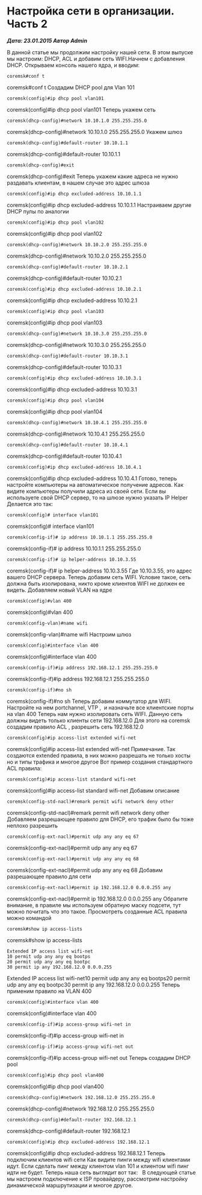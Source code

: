 # Настройка сети в организации. Часть 2                	  
***Дата: 23.01.2015 Автор Admin***

В данной статье мы продолжим настройку нашей сети. В этом выпуске мы настроим: DHCP, ACL и добавим сеть WIFI.Начнем с добавления DHCP.
Открываем консоль нашего ядра, и вводим:
```
coremsk#conf t
```
coremsk#conf t
Создадим DHCP pool для Vlan 101
```
coremsk(config)#ip dhcp pool vlan101
```
coremsk(config)#ip dhcp pool vlan101
Теперь укажем сеть
```
coremsk(dhcp-config)#network 10.10.1.0 255.255.255.0
```
coremsk(dhcp-config)#network 10.10.1.0 255.255.255.0
Укажем шлюз
```
coremsk(dhcp-config)#default-router 10.10.1.1
```
coremsk(dhcp-config)#default-router 10.10.1.1
```
coremsk(dhcp-config)#exit
```
coremsk(dhcp-config)#exit
Теперь укажем какие адреса не нужно раздавать клиентам, в нашем случае это адрес шлюза
```
coremsk(config)#ip dhcp excluded-address 10.10.1.1
```
coremsk(config)#ip dhcp excluded-address 10.10.1.1
Настраиваем другие DHCP пулы по аналогии
```
coremsk(config)#ip dhcp pool vlan102
```
coremsk(config)#ip dhcp pool vlan102
```
coremsk(dhcp-config)#network 10.10.2.0 255.255.255.0
```
coremsk(dhcp-config)#network 10.10.2.0 255.255.255.0
```
coremsk(dhcp-config)#default-router 10.10.2.1
```
coremsk(dhcp-config)#default-router 10.10.2.1
```
coremsk(config)#ip dhcp excluded-address 10.10.2.1
```
coremsk(config)#ip dhcp excluded-address 10.10.2.1
```
coremsk(config)#ip dhcp pool vlan103
```
coremsk(config)#ip dhcp pool vlan103
```
coremsk(dhcp-config)#network 10.10.3.0 255.255.255.0
```
coremsk(dhcp-config)#network 10.10.3.0 255.255.255.0
```
coremsk(dhcp-config)#default-router 10.10.3.1
```
coremsk(dhcp-config)#default-router 10.10.3.1
```
coremsk(config)#ip dhcp excluded-address 10.10.3.1
```
coremsk(config)#ip dhcp excluded-address 10.10.3.1
```
coremsk(config)#ip dhcp pool vlan104
```
coremsk(config)#ip dhcp pool vlan104
```
coremsk(dhcp-config)#network 10.10.4.1 255.255.255.0
```
coremsk(dhcp-config)#network 10.10.4.1 255.255.255.0
```
coremsk(dhcp-config)#default-router 10.10.4.1
```
coremsk(dhcp-config)#default-router 10.10.4.1
```
coremsk(config)#ip dhcp excluded-address 10.10.4.1
```
coremsk(config)#ip dhcp excluded-address 10.10.4.1
Готово, теперь настройте компьютеры на автоматическое получение адресов.
Как видите компьютеры получили адреса из своей сети.
Если вы используете свой DHCP сервер, то на шлюзе нужно указать IP Helper
Делается это так:
```
coremsk(config)# interface vlan101
```
coremsk(config)# interface vlan101
```
coremsk(config-if)# ip address 10.10.1.1 255.255.255.0
```
coremsk(config-if)# ip address 10.10.1.1 255.255.255.0
```
coremsk(config-if)# ip helper-address 10.10.3.55
```
coremsk(config-if)# ip helper-address 10.10.3.55
Где 10.10.3.55, это адрес вашего DHCP сервера.
Теперь добавим сеть WIFI.
Условие такое, сеть должна быть изолирована, никто кроме клиентов WIFI не должен ее видеть.
Добавляем новый VLAN на ядре
```
coremsk(config)#vlan 400
```
coremsk(config)#vlan 400
```
coremsk(config-vlan)#name wifi
```
coremsk(config-vlan)#name wifi
Настроим шлюз
```
coremsk(config)#interface vlan 400
```
coremsk(config)#interface vlan 400
```
coremsk(config-if)#ip address 192.168.12.1 255.255.255.0
```
coremsk(config-if)#ip address 192.168.12.1 255.255.255.0
```
coremsk(config-if)#no sh
```
coremsk(config-if)#no sh
Теперь добавим коммутатор для WIFI.
Настройте на нем portchannel, VTP ,  и назначьте все клиентские порты на vlan 400
Теперь нам нужно изолировать сеть WIFI.
Данную сеть должны видеть только клиенты сети 192.168.12.0
Для этого на coremsk создадим правило ACL , разрешить сеть 192.168.12.0
```
coremsk(config)#ip access-list extended wifi-net
```
coremsk(config)#ip access-list extended wifi-net
Примечание. Так создаются extended правила, в них можно разрешать не только хосты но и типы трафика и многое другое
Вот пример создания стандартного ACL правила:
```
coremsk(config)#ip access-list standard wifi-net
```
coremsk(config)#ip access-list standard wifi-net
Добавим описание
```
coremsk(config-std-nacl)#remark permit wifi network deny other
```
coremsk(config-std-nacl)#remark permit wifi network deny other
Добавляем разрешающее правило для DHCP, его трафик было бы тоже неплохо разрешить
```
coremsk(config-ext-nacl)#permit udp any any eq 67
```
coremsk(config-ext-nacl)#permit udp any any eq 67
```
coremsk(config-ext-nacl)#permit udp any any eq 68
```
coremsk(config-ext-nacl)#permit udp any any eq 68
Добавим разрешающее правило для сети
```
coremsk(config-ext-nacl)#permit ip 192.168.12.0 0.0.0.255 any
```
coremsk(config-ext-nacl)#permit ip 192.168.12.0 0.0.0.255 any
Обратите внимание, в правиле мы используем обратную маску подсети, тут можно почитать что это такое.
Просмотреть созданные ACL правила можно командой
```
coremsk#show ip access-lists
```
coremsk#show ip access-lists
```
Extended IP access list wifi-net
10 permit udp any any eq bootps
20 permit udp any any eq bootpc
30 permit ip any 192.168.12.0 0.0.0.255
```
Extended IP access list wifi-net10 permit udp any any eq bootps20 permit udp any any eq bootpc30 permit ip any 192.168.12.0 0.0.0.255
Теперь применим правило на VLAN 400
```
coremsk(config)#interface vlan 400
```
coremsk(config)#interface vlan 400
```
coremsk(config-if)#ip access-group wifi-net in
```
coremsk(config-if)#ip access-group wifi-net in
```
coremsk(config-if)#ip access-group wifi-net out
```
coremsk(config-if)#ip access-group wifi-net out
Теперь создадим DHCP pool
```
coremsk(config)#ip dhcp pool vlan400
```
coremsk(config)#ip dhcp pool vlan400
```
coremsk(dhcp-config)#network 192.168.12.0 255.255.255.0
```
coremsk(dhcp-config)#network 192.168.12.0 255.255.255.0
```
coremsk(dhcp-config)#default-router 192.168.12.1
```
coremsk(dhcp-config)#default-router 192.168.12.1
```
coremsk(config)#ip dhcp excluded-address 192.168.12.1
```
coremsk(config)#ip dhcp excluded-address 192.168.12.1
Теперь подключим клиентов wifi сети
Как видите пинги между wifi клиентами идут.
Если сделать пинг между клиентом vlan 101 и клиентом wifi пинг идти не будет.
Теперь наша сеть выглядит вот так:
&nbsp;
В следующей статье мы настроем подключение к ISP провайдеру, рассмотрим настройку динамической маршрутизации и многое другое.
&nbsp;
